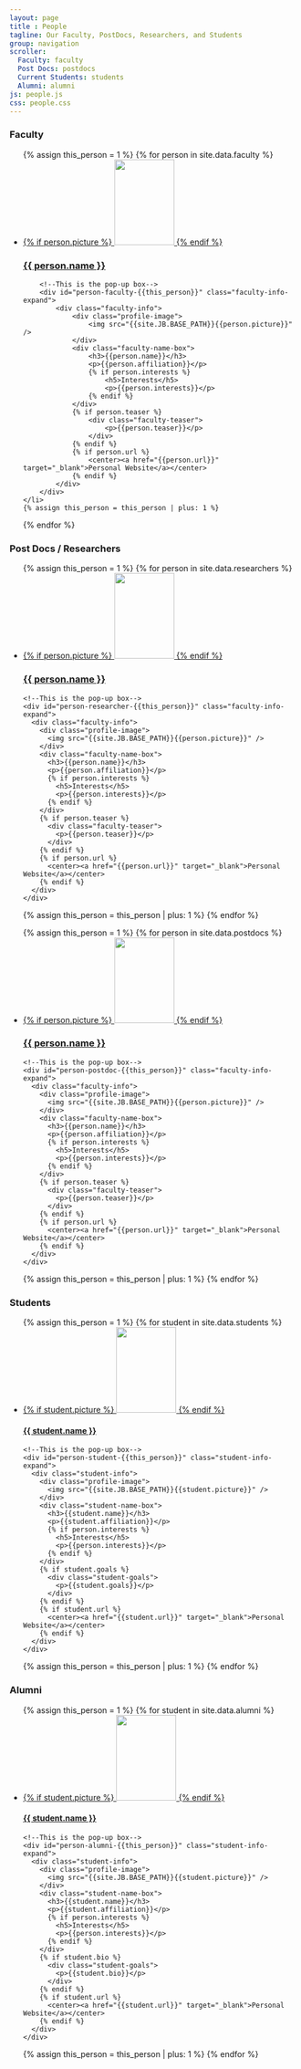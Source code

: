 ```yaml
---
layout: page
title : People
tagline: Our Faculty, PostDocs, Researchers, and Students
group: navigation
scroller:
  Faculty: faculty
  Post Docs: postdocs
  Current Students: students
  Alumni: alumni
js: people.js
css: people.css
---
```

<a class="anchor" name="faculty"> </a>

### Faculty

<ul class="faculty-list">
{% assign this_person = 1 %}
{% for person in site.data.faculty %}
	<li>
		<a rel="faculty-fancy-box-link" href="#person-faculty-{{this_person}}">
		<div class="faculty-box">
			{% if person.picture %}
				<img src="{{site.JB.BASE_PATH}}{{person.picture}}" height="150" width="105"/>
			{% endif %}
			<h3>{{ person.name }}</h3>
		</div>
		</a>

		<!--This is the pop-up box-->
		<div id="person-faculty-{{this_person}}" class="faculty-info-expand">
			<div class="faculty-info">
				<div class="profile-image">
					<img src="{{site.JB.BASE_PATH}}{{person.picture}}" />
				</div>
				<div class="faculty-name-box">
					<h3>{{person.name}}</h3>
					<p>{{person.affiliation}}</p>
					{% if person.interests %}
						<h5>Interests</h5>
						<p>{{person.interests}}</p>
					{% endif %}
				</div>
				{% if person.teaser %}
					<div class="faculty-teaser">
						<p>{{person.teaser}}</p>
					</div>
				{% endif %}
				{% if person.url %}
					<center><a href="{{person.url}}" target="_blank">Personal Website</a></center>
				{% endif %}
			</div>
		</div>
	</li>
	{% assign this_person = this_person | plus: 1 %}
{% endfor %}
</ul>

<!--                   This is the PostDocs section                  -->


<a class="anchor" name="postdocs"> </a>

### Post Docs / Researchers

<ul class="faculty-list">
{% assign this_person = 1 %}
{% for person in site.data.researchers %}
  <li>
    <a rel="faculty-fancy-box-link" href="#person-researcher-{{this_person}}">
    <div class="faculty-box">
      {% if person.picture %}
        <img src="{{site.JB.BASE_PATH}}{{person.picture}}" height="150" width="105"/>
      {% endif %}
      <h3>{{ person.name }}</h3>
    </div>
    </a>

    <!--This is the pop-up box-->
    <div id="person-researcher-{{this_person}}" class="faculty-info-expand">
      <div class="faculty-info">
        <div class="profile-image">
          <img src="{{site.JB.BASE_PATH}}{{person.picture}}" />
        </div>
        <div class="faculty-name-box">
          <h3>{{person.name}}</h3>
          <p>{{person.affiliation}}</p>
          {% if person.interests %}
            <h5>Interests</h5>
            <p>{{person.interests}}</p>
          {% endif %}
        </div>
        {% if person.teaser %}
          <div class="faculty-teaser">
            <p>{{person.teaser}}</p>
          </div>
        {% endif %}
        {% if person.url %}
          <center><a href="{{person.url}}" target="_blank">Personal Website</a></center>
        {% endif %}
      </div>
    </div>
  </li>
  {% assign this_person = this_person | plus: 1 %}
{% endfor %}
</ul>

<ul class="faculty-list">
{% assign this_person = 1 %}
{% for person in site.data.postdocs %}
  <li>
    <a rel="faculty-fancy-box-link" href="#person-postdoc-{{this_person}}">
    <div class="faculty-box">
      {% if person.picture %}
        <img src="{{site.JB.BASE_PATH}}{{person.picture}}" height="150" width="105"/>
      {% endif %}
      <h3>{{ person.name }}</h3>
    </div>
    </a>

    <!--This is the pop-up box-->
    <div id="person-postdoc-{{this_person}}" class="faculty-info-expand">
      <div class="faculty-info">
        <div class="profile-image">
          <img src="{{site.JB.BASE_PATH}}{{person.picture}}" />
        </div>
        <div class="faculty-name-box">
          <h3>{{person.name}}</h3>
          <p>{{person.affiliation}}</p>
          {% if person.interests %}
            <h5>Interests</h5>
            <p>{{person.interests}}</p>
          {% endif %}
        </div>
        {% if person.teaser %}
          <div class="faculty-teaser">
            <p>{{person.teaser}}</p>
          </div>
        {% endif %}
        {% if person.url %}
          <center><a href="{{person.url}}" target="_blank">Personal Website</a></center>
        {% endif %}
      </div>
    </div>
  </li>
  {% assign this_person = this_person | plus: 1 %}
{% endfor %}
</ul>


<!--                   This is the Student section                  -->

<a class="anchor" name="students"> </a>

### Students

<ul class="student-list">
{% assign this_person = 1 %}
{% for student in site.data.students %}
  <li>
    <a rel="student-fancy-box-link" href="#person-student-{{this_person}}">
    <div class="student-box">
      {% if student.picture %}
        <img src="{{site.JB.BASE_PATH}}{{student.picture}}" height="150" width="105"/>
      {% endif %}
      <h4>{{ student.name }}</h4>
    </div>
    </a>

    <!--This is the pop-up box-->
    <div id="person-student-{{this_person}}" class="student-info-expand">
      <div class="student-info">
        <div class="profile-image">
          <img src="{{site.JB.BASE_PATH}}{{student.picture}}" />
        </div>
        <div class="student-name-box">
          <h3>{{student.name}}</h3>
          <p>{{student.affiliation}}</p>
          {% if person.interests %}
            <h5>Interests</h5>
            <p>{{person.interests}}</p>
          {% endif %}
        </div>
        {% if student.goals %}
          <div class="student-goals">
            <p>{{student.goals}}</p>
          </div>
        {% endif %}
        {% if student.url %}
          <center><a href="{{student.url}}" target="_blank">Personal Website</a></center>
        {% endif %}
      </div>
    </div>
  </li>
  {% assign this_person = this_person | plus: 1 %}
{% endfor %}
</ul>





<!--                   This is the alumni section                  -->

<a class="anchor" name="alumni"> </a>

### Alumni

<ul class="student-list">
{% assign this_person = 1 %}
{% for student in site.data.alumni %}
  <li>
    <a rel="student-fancy-box-link" href="#person-alumni-{{this_person}}">
    <div class="student-box">
      {% if student.picture %}
        <img src="{{site.JB.BASE_PATH}}{{student.picture}}" height="150" width="105"/>
      {% endif %}
      <h4>{{ student.name }}</h4>
    </div>
    </a>

    <!--This is the pop-up box-->
    <div id="person-alumni-{{this_person}}" class="student-info-expand">
      <div class="student-info">
        <div class="profile-image">
          <img src="{{site.JB.BASE_PATH}}{{student.picture}}" />
        </div>
        <div class="student-name-box">
          <h3>{{student.name}}</h3>
          <p>{{student.affiliation}}</p>
          {% if person.interests %}
            <h5>Interests</h5>
            <p>{{person.interests}}</p>
          {% endif %}
        </div>
        {% if student.bio %}
          <div class="student-goals">
            <p>{{student.bio}}</p>
          </div>
        {% endif %}
        {% if student.url %}
          <center><a href="{{student.url}}" target="_blank">Personal Website</a></center>
        {% endif %}
      </div>
    </div>
  </li>
  {% assign this_person = this_person | plus: 1 %}
{% endfor %}
</ul>

